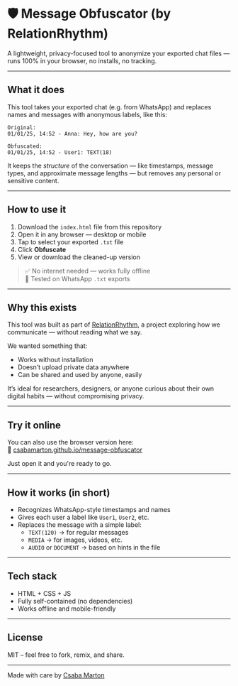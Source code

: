 # 🛡️ Message Obfuscator (by RelationRhythm)

A lightweight, privacy-focused tool to anonymize your exported chat files — runs 100% in your browser, no installs, no tracking.

---

## What it does

This tool takes your exported chat (e.g. from WhatsApp) and replaces names and messages with anonymous labels, like this:

```
Original:
01/01/25, 14:52 - Anna: Hey, how are you?

Obfuscated:
01/01/25, 14:52 - User1: TEXT(18)
```

It keeps the *structure* of the conversation — like timestamps, message types, and approximate message lengths — but removes any personal or sensitive content.

---

## How to use it

1. Download the `index.html` file from this repository
2. Open it in any browser — desktop or mobile
3. Tap to select your exported `.txt` file
4. Click **Obfuscate**
5. View or download the cleaned-up version

> ✅ No internet needed — works fully offline  
> 🧪 Tested on WhatsApp `.txt` exports

---

## Why this exists

This tool was built as part of [RelationRhythm](https://relationrhythm.com), a project exploring how we communicate — without reading what we say.

We wanted something that:

- Works without installation
- Doesn’t upload private data anywhere
- Can be shared and used by anyone, easily

It’s ideal for researchers, designers, or anyone curious about their own digital habits — without compromising privacy.

---

## Try it online

You can also use the browser version here:  
🔗 [csabamarton.github.io/message-obfuscator](https://csabamarton.github.io/message-obfuscator)

Just open it and you're ready to go.

---

## How it works (in short)

- Recognizes WhatsApp-style timestamps and names
- Gives each user a label like `User1`, `User2`, etc.
- Replaces the message with a simple label:
  - `TEXT(120)` → for regular messages
  - `MEDIA` → for images, videos, etc.
  - `AUDIO` or `DOCUMENT` → based on hints in the file

---

## Tech stack

- HTML + CSS + JS
- Fully self-contained (no dependencies)
- Works offline and mobile-friendly

---

## License

MIT – feel free to fork, remix, and share.

---

Made with care by [Csaba Marton](https://relationrhythm.com)
